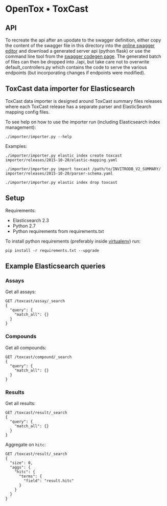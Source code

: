 # OpenTox • ToxCast

## API

To recreate the api after an upodate to the swagger definition, either copy the content of the swagger file in this directory into the [online swagger editor](http://editor.swagger.io/#/) and download a generated server api (python flask) or use the command line tool from the [swagger codegen page](https://github.com/swagger-api/swagger-codegen). The generated batch of files can then be dropped into ./api, but take care not to overwrite default_controllers.py which contains the code to serve the various endpoints (but incorporating changes if endpoints were modified).

## ToxCast data importer for Elasticsearch

ToxCast data importer is designed around ToxCast summary files releases where each ToxCast release has a separate parser and ElasticSearch mapping config files.

To see help on how to use the importer run (including Elasticsearch index management):

    ./importer/importer.py --help

Examples:

    ./importer/importer.py elastic index create toxcast importer/releases/2015-10-20/elastic-mapping.yaml

    ./importer/importer.py import toxcast /path/to/INVITRODB_V2_SUMMARY/ importer/releases/2015-10-20/parser-schema.yaml

    ./importer/importer.py elastic index drop toxcast

## Setup

Requirements:

- Elasticsearch 2.3
- Python 2.7
- Python requirements from requirements.txt

To install python requirements (preferably inside [virtualenv](https://virtualenv.pypa.io/en/stable/)) run:

    pip install -r requirements.txt --upgrade

## Example Elasticsearch queries

### Assays

Get all assays:

    GET /toxcast/assay/_search
    {
      "query": {
        "match_all": {}
      }
    }

### Compounds

Get all compounds:

    GET /toxcast/compound/_search
    {
      "query": {
        "match_all": {}
      }
    }

### Results

Get all results:

    GET /toxcast/result/_search
    {
      "query": {
        "match_all": {}
      }
    }

Aggregate on `hitc`:

    GET /toxcast/result/_search
    {
      "size": 0,  
      "aggs": {
        "hitc": {
          "terms": {
            "field": "result.hitc"
          }
        }
      }
    }
